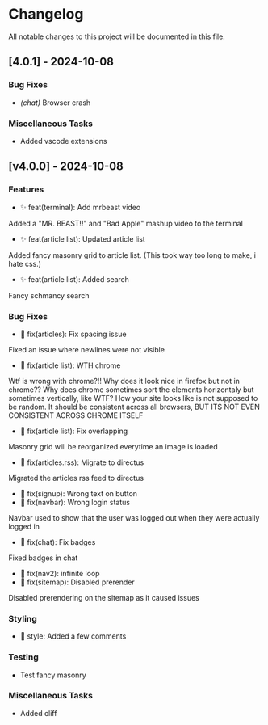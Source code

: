 # Changelog

All notable changes to this project will be documented in this file.

## [4.0.1] - 2024-10-08

### Bug Fixes

- *(chat)* Browser crash

### Miscellaneous Tasks

- Added vscode extensions

## [v4.0.0] - 2024-10-08

### Features

- ✨ feat(terminal): Add mrbeast video

Added a "MR. BEAST!!" and "Bad Apple" mashup video to the terminal
- ✨ feat(article list): Updated article list

Added fancy masonry grid to article list. (This took way too long to make, i hate css.)
- ✨ feat(article list): Added search

Fancy schmancy search

### Bug Fixes

- 🐞 fix(articles): Fix spacing issue

Fixed an issue where newlines were not visible
- 🐞 fix(article list): WTH chrome

Wtf is wrong with chrome?!! Why does it look nice in firefox but not in chrome?? Why does chrome sometimes sort the elements horizontaly but sometimes vertically, like WTF? How your site looks like is not supposed to be random. It should be consistent across all browsers, BUT ITS NOT EVEN CONSISTENT ACROSS CHROME ITSELF
- 🐞 fix(article list): Fix overlapping

Masonry grid will be reorganized everytime an image is loaded
- 🐞 fix(articles.rss): Migrate to directus

Migrated the articles rss feed to directus
- 🐞 fix(signup): Wrong text on button
- 🐞 fix(navbar): Wrong login status

Navbar used to show that the user was logged out when they were actually logged in
- 🐞 fix(chat): Fix badges

Fixed badges in chat
- 🐞 fix(nav2): infinite loop
- 🐞 fix(sitemap): Disabled prerender

Disabled prerendering on the sitemap as it caused issues

### Styling

- 🌈 style: Added a few comments

### Testing

- Test fancy masonry

### Miscellaneous Tasks

- Added cliff


